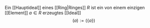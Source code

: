Ein [[Hauptideal]] eines [[Ring|Ringes]] $R$ ist ein von einem einzigen [[Element]] $a \in R$ erzeugtes [[Ideal]]
$$(a) := (\{a\})$$